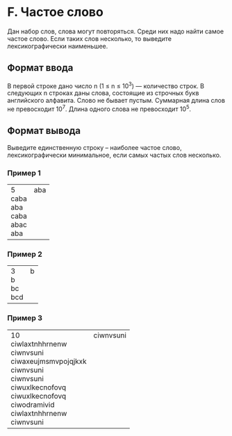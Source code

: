 # F. Частое слово

Дан набор слов, слова могут повторяться. Среди них надо найти самое частое слово. Если таких слов несколько, то выведите 
лексикографически наименьшее.

## Формат ввода

В первой строке дано число n (1 ≤ n ≤ 10<sup>3</sup>) — количество строк. В следующих n строках даны слова, состоящие 
из строчных букв английского алфавита. Слово не бывает пустым. Суммарная длина слов не превосходит 10<sup>7</sup>. 
Длина одного слова не превосходит 10<sup>5</sup>.

## Формат вывода

Выведите единственную строку – наиболее частое слово, лексикографически минимальное, если самых частых слов несколько.

### Пример 1

<table><tr>
<td>
5<br>
caba<br>
aba<br>
caba<br>
abac<br>
aba
</td>
<td>
aba<br>
<br>
<br>
<br>
<br>
<br>
</td>
</tr></table>

### Пример 2

<table><tr>
<td>
3<br>
b<br>
bc<br>
bcd
</td>
<td>
b<br>
<br>
<br>
<br>
</td>
</tr></table>

### Пример 3

<table><tr>
<td>
10<br>
ciwlaxtnhhrnenw<br>
ciwnvsuni<br>
ciwaxeujmsmvpojqjkxk<br>
ciwnvsuni<br>
ciwnvsuni<br>
ciwuxlkecnofovq<br>
ciwuxlkecnofovq<br>
ciwodramivid<br>
ciwlaxtnhhrnenw<br>
ciwnvsuni
</td>
<td>
ciwnvsuni<br>
<br>
<br>
<br>
<br>
<br>
<br>
<br>
<br>
<br>
<br>
</td>
</tr></table>
